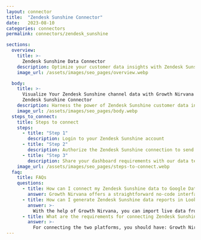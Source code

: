 ```yaml
---
layout: connector
title:  "Zendesk Sunshine Connector"
date:   2023-08-10
categories: connectors
permalink: connectors/zendesk_sunshine

sections:
  overview:
    title: >-
      Zendesk Sunshine Data Connector
    description: Optimize your customer data insights with Zendesk Sunshine integration. Seamlessly merge customer data from Zendesk Sunshine with Looker Studio's analytical capabilities, unlocking insights that drive customer engagement strategies, behavior analysis, and operational excellence.
    image_url: /assets/images/seo_pages/overview.webp

  body:
    title: >-
      Visualize Your Zendesk Sunshine channel data with Growth Nirvana's
      Zendesk Sunshine Connector
    description: Harness the power of Zendesk Sunshine customer data insights integrated into Looker Studio for strategic customer engagement decisions.
    image_url: /assets/images/seo_pages/body.webp
  steps_to_connect:
    title: Steps to connect
    steps:
      - title: "Step 1"
        description: Login to your Zendesk Sunshine account
      - title: "Step 2"
        description: Authorize the Zendesk Sunshine connection to send data to Growth Nirvana
      - title: "Step 3"
        description: Share your dashboard requirements with our data team. We will build the report for you.
    image_url: /assets/images/seo_pages/steps-to-connect.webp
  faq:
    title: FAQs
    questions:
      - title: How can I connect my Zendesk Sunshine data to Google Data Studio/Looker Studio?
        answer: Growth Nirvana offers a straightforward no-code interface to connect to Zendesk Sunshine data sources.
      - title: How can I generate Zendesk Sunshine data reports in Looker Studio?
        answer: >-
          With the help of Growth Nirvana, you can import live data from Zendesk Sunshine into Looker Studio. These data can be viewed in charts, tables, and dashboards to generate branded reports that can be shared instantly.
      - title: What are the requirements for connecting Zendesk Sunshine and Looker Studio?
        answer: >-
          For connecting the two platforms, you should have: Growth Nirvana Account and Zendesk Sunshine Ads Account
---
```


